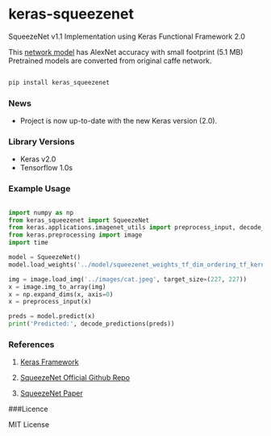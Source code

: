 # keras-squeezenet
SqueezeNet v1.1 Implementation using Keras Functional Framework 2.0

This [network model](https://github.com/rcmalli/keras-squeezenet/blob/master/images/SqueezeNet.png) has AlexNet accuracy with small footprint (5.1 MB)
Pretrained models are converted from original caffe network.

~~~bash

pip install keras_squeezenet

~~~

### News

- Project is now up-to-date with the new Keras version (2.0).

### Library Versions

- Keras v2.0
- Tensorflow 1.0s

### Example Usage

~~~python

import numpy as np
from keras_squeezenet import SqueezeNet
from keras.applications.imagenet_utils import preprocess_input, decode_predictions
from keras.preprocessing import image
import time

model = SqueezeNet()
model.load_weights('../model/squeezenet_weights_tf_dim_ordering_tf_kernels.h5', by_name=True)

img = image.load_img('../images/cat.jpeg', target_size=(227, 227))
x = image.img_to_array(img)
x = np.expand_dims(x, axis=0)
x = preprocess_input(x)

preds = model.predict(x)
print('Predicted:', decode_predictions(preds))

~~~


### References

1) [Keras Framework](www.keras.io)

2) [SqueezeNet Official Github Repo](https://github.com/DeepScale/SqueezeNet)

3) [SqueezeNet Paper](http://arxiv.org/abs/1602.07360)

###Licence 

MIT License 